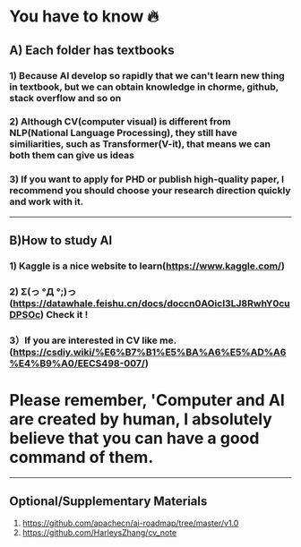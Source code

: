 # You have to know 🔥

## A) Each folder has textbooks

### 1) Because AI develop so rapidly that we can't learn new thing in textbook, but we can obtain knowledge in chorme, github, stack overflow and so on
### 2) Although CV(computer visual) is different from NLP(National Language Processing), they still have similiarities, such as Transformer(V-it), that means we can both them can give us ideas
### 3) If you want to apply for PHD or publish high-quality paper, I recommend you should choose your research direction quickly and work with it.

---------------------------------------------------------------------------------------------------------------------------------------------



## B)How to study AI

### 1) Kaggle is a nice website to learn(https://www.kaggle.com/) 
### 2) Σ(っ °Д °;)っ (https://datawhale.feishu.cn/docs/doccn0AOicI3LJ8RwhY0cuDPSOc) Check it !
### 3）If you are interested in CV like me. (https://csdiy.wiki/%E6%B7%B1%E5%BA%A6%E5%AD%A6%E4%B9%A0/EECS498-007/)

# Please remember, 'Computer and AI are created by human, I absolutely believe that you can have a good command of them.



---------------------------------------------------------------------------------------------------------------------------------------------

## Optional/Supplementary Materials

 1. https://github.com/apachecn/ai-roadmap/tree/master/v1.0
 2. https://github.com/HarleysZhang/cv_note
